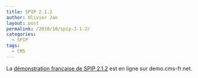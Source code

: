 ```yaml
---
title: SPIP 2.1.2
author: Olivier Jan
layout: post
permalink: /2010/10/spip-2-1-2/
categories:
  - SPIP
tags:
  - CMS
--- 
```


La [démonstration française de SPIP 2.1.2][1] est en ligne sur demo.cms-fr.net.

 [1]: /demo/spip/